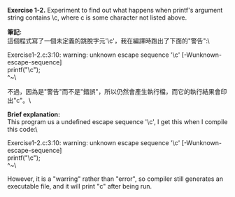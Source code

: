 **Exercise 1-2.** Experiment to find out what happens when printf's argument
string contains \c, where c is some character not listed above.

**筆記:**\
這個程式寫了一個未定義的跳脫字元'\c'，我在編譯時跑出了下面的"警告":\

Exercise1-2.c:3:10: warning: unknown escape sequence '\c' [-Wunknown-escape-sequence]\
        printf("\c");\
                ^~\

不過，因為是"警告"而不是"錯誤"，所以仍然會產生執行檔，而它的執行結果會印出"c"。\

**Brief explanation:**\
This program us a undefined escape sequence '\c', I get this when I compile this code:\

Exercise1-2.c:3:10: warning: unknown escape sequence '\c' [-Wunknown-escape-sequence]\
        printf("\c");\
                ^~\

However, it is a "warring" rather than "error", so compiler still generates an executable
file,  and it will print "c" after being run.
